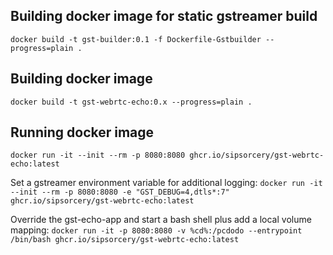 ## Building docker image for static gstreamer build

`docker build -t gst-builder:0.1 -f Dockerfile-Gstbuilder --progress=plain .`

## Building docker image

`docker build -t gst-webrtc-echo:0.x --progress=plain .`

## Running docker image

`docker run -it --init --rm -p 8080:8080 ghcr.io/sipsorcery/gst-webrtc-echo:latest`

Set a gstreamer environment variable for additional logging:
`docker run -it --init --rm -p 8080:8080 -e "GST_DEBUG=4,dtls*:7" ghcr.io/sipsorcery/gst-webrtc-echo:latest`

Override the gst-echo-app and start a bash shell plus add a local volume mapping:
`docker run -it -p 8080:8080 -v %cd%:/pcdodo --entrypoint /bin/bash ghcr.io/sipsorcery/gst-webrtc-echo:latest`
